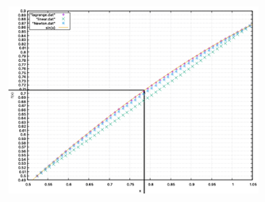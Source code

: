 ![plot](https://github.com/Aruminium/Aruminium-Numerical_Simulation_Work/blob/main/work03/3-2/work3-2.png)
